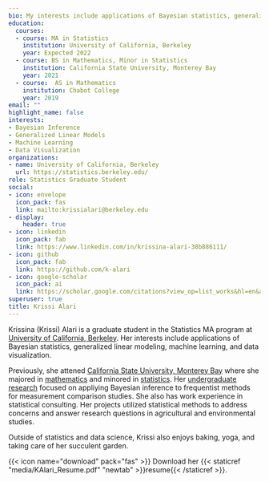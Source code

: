 ```yaml
---
bio: My interests include applications of Bayesian statistics, generalized linear models, machine learning, and data visualization.
education:
  courses:
  - course: MA in Statistics
    institution: University of California, Berkeley
    year: Expected 2022
  - course: BS in Mathematics, Minor in Statistics
    institution: California State University, Monterey Bay
    year: 2021
  - course:  AS in Mathematics
    institution: Chabot College
    year: 2019
email: ""
highlight_name: false
interests:
- Bayesian Inference
- Generalized Linear Models
- Machine Learning
- Data Visualization
organizations:
- name: University of California, Berkeley
  url: https://statistics.berkeley.edu/
role: Statistics Graduate Student
social:
- icon: envelope
  icon_pack: fas
  link: mailto:krissialari@berkeley.edu
- display:
    header: true
- icon: linkedin
  icon_pack: fab
  link: https://www.linkedin.com/in/krissina-alari-38b886111/
- icon: github
  icon_pack: fab
  link: https://github.com/k-alari
- icon: google-scholar
  icon_pack: ai
  link: https://scholar.google.com/citations?view_op=list_works&hl=en&authuser=2&user=bcm25FIAAAAJ&gmla=AJsN-F6uIfrj35IbmfYAWdKJSZ_z8Hwc4hBp4d8qr5roykVXc013SwEY0cuXkQNk5kkT7SZUlH88HdYqN1WstmnD5tGzc9O0WNluvy8HyleAP7ELKDmsor4
superuser: true
title: Krissi Alari
---
```



Krissina (Krissi) Alari is a graduate student in the Statistics MA program at [University of California, Berkeley](https://statistics.berkeley.edu/). Her interests include applications of Bayesian statistics, generalized linear modeling, machine learning, and data visualization.

Previously, she attened [California State University, Monterey Bay](https://csumb.edu/math) where she majored in [mathematics](https://catalog.csumb.edu/preview_program.php?catoid=1&poid=91&returnto=54) and minored in [statistics](https://catalog.csumb.edu/preview_program.php?catoid=1&poid=144&returnto=54). Her [undergraduate research](https://doi.org/10.1080/1091367X.2020.1853130) focused on appliying Bayesian inference to frequentist methods for measurement comparison studies. She also has work experience in statistical consulting. Her projects utilized statistical methods to address concerns and answer research questions in agricultural and environmental studies.

Outside of statistics and data science, Krissi also enjoys baking, yoga, and taking care of her succulent garden. 

{{< icon name="download" pack="fas" >}} Download her {{< staticref "media/KAlari_Resume.pdf" "newtab" >}}resume{{< /staticref >}}.



